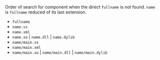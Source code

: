 Order of search for component when the direct `fullname` is not found. `name` is `fullname` reduced of its last extension.

- `fullname`
- `name.vs`
- `name.xml`
- `name.so` | `name.dll` | `name.dylib`
- `name/main.vs`
- `name/main.xml`
- `name/main.so` | `name/main.dll` | `name/main.dylib`

